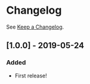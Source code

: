# Changelog

See [Keep a Changelog](http://keepachangelog.com/).

## [1.0.0] - 2019-05-24
### Added
- First release!

